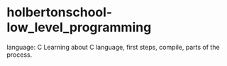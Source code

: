 # holbertonschool-low_level_programming
language: C
Learning about C language, first steps, compile, parts of the process.
